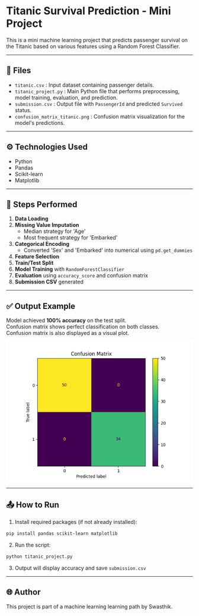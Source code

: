 # Titanic Survival Prediction - Mini Project

This is a mini machine learning project that predicts passenger survival on the Titanic based on various features using a Random Forest Classifier.

---

## 📁 Files

- `titanic.csv` : Input dataset containing passenger details.
- `titanic_project.py` : Main Python file that performs preprocessing, model training, evaluation, and prediction.
- `submission.csv` : Output file with `PassengerId` and predicted `Survived` status.
- `confusion_matrix_titanic.png` : Confusion matrix visualization for the model's predictions.

---

## ⚙️ Technologies Used

- Python
- Pandas
- Scikit-learn
- Matplotlib

---

## 🚀 Steps Performed

1. **Data Loading**
2. **Missing Value Imputation**
   - Median strategy for 'Age'
   - Most frequent strategy for 'Embarked'
3. **Categorical Encoding**
   - Converted 'Sex' and 'Embarked' into numerical using `pd.get_dummies`
4. **Feature Selection**
5. **Train/Test Split**
6. **Model Training** with `RandomForestClassifier`
7. **Evaluation** using `accuracy_score` and confusion matrix
8. **Submission CSV** generated

---

## ✅ Output Example

Model achieved **100% accuracy** on the test split.  
Confusion matrix shows perfect classification on both classes.  
Confusion matrix is also displayed as a visual plot.

![Confusion Matrix](confusion_matrix_titanic.png)

---

## 📤 How to Run

1. Install required packages (if not already installed):

```bash
pip install pandas scikit-learn matplotlib
```

2. Run the script:

```bash
python titanic_project.py
```

3. Output will display accuracy and save `submission.csv`

---

## 🌐 Author

This project is part of a machine learning learning path by Swasthik.

